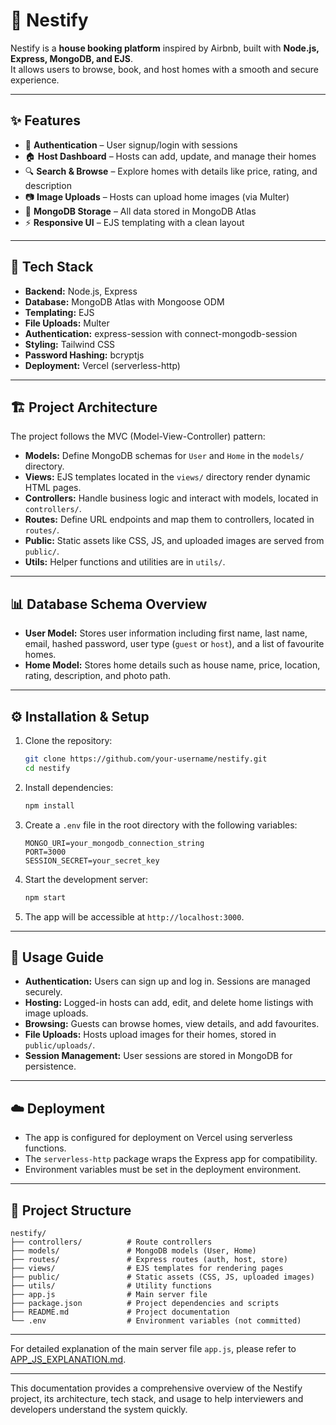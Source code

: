 # 🏡 Nestify

Nestify is a **house booking platform** inspired by Airbnb, built with **Node.js, Express, MongoDB, and EJS**.  
It allows users to browse, book, and host homes with a smooth and secure experience.

---

## ✨ Features

- 🔑 **Authentication** – User signup/login with sessions  
- 🏠 **Host Dashboard** – Hosts can add, update, and manage their homes  
- 🔍 **Search & Browse** – Explore homes with details like price, rating, and description  
- 📷 **Image Uploads** – Hosts can upload home images (via Multer)  
- 💾 **MongoDB Storage** – All data stored in MongoDB Atlas  
- ⚡ **Responsive UI** – EJS templating with a clean layout  

---

## 🚀 Tech Stack

- **Backend:** Node.js, Express  
- **Database:** MongoDB Atlas with Mongoose ODM  
- **Templating:** EJS  
- **File Uploads:** Multer  
- **Authentication:** express-session with connect-mongodb-session  
- **Styling:** Tailwind CSS  
- **Password Hashing:** bcryptjs  
- **Deployment:** Vercel (serverless-http)  

---

## 🏗️ Project Architecture

The project follows the MVC (Model-View-Controller) pattern:

- **Models:** Define MongoDB schemas for `User` and `Home` in the `models/` directory.  
- **Views:** EJS templates located in the `views/` directory render dynamic HTML pages.  
- **Controllers:** Handle business logic and interact with models, located in `controllers/`.  
- **Routes:** Define URL endpoints and map them to controllers, located in `routes/`.  
- **Public:** Static assets like CSS, JS, and uploaded images are served from `public/`.  
- **Utils:** Helper functions and utilities are in `utils/`.  

---

## 📊 Database Schema Overview

- **User Model:** Stores user information including first name, last name, email, hashed password, user type (`guest` or `host`), and a list of favourite homes.  
- **Home Model:** Stores home details such as house name, price, location, rating, description, and photo path.

---

## ⚙️ Installation & Setup

1. Clone the repository:
   ```bash
   git clone https://github.com/your-username/nestify.git
   cd nestify
   ```

2. Install dependencies:
   ```bash
   npm install
   ```

3. Create a `.env` file in the root directory with the following variables:
   ```
   MONGO_URI=your_mongodb_connection_string
   PORT=3000
   SESSION_SECRET=your_secret_key
   ```

4. Start the development server:
   ```bash
   npm start
   ```

5. The app will be accessible at `http://localhost:3000`.

---

## 🚪 Usage Guide

- **Authentication:** Users can sign up and log in. Sessions are managed securely.  
- **Hosting:** Logged-in hosts can add, edit, and delete home listings with image uploads.  
- **Browsing:** Guests can browse homes, view details, and add favourites.  
- **File Uploads:** Hosts upload images for their homes, stored in `public/uploads/`.  
- **Session Management:** User sessions are stored in MongoDB for persistence.

---

## ☁️ Deployment

- The app is configured for deployment on Vercel using serverless functions.  
- The `serverless-http` package wraps the Express app for compatibility.  
- Environment variables must be set in the deployment environment.

---

## 📂 Project Structure

```
nestify/
├── controllers/          # Route controllers
├── models/               # MongoDB models (User, Home)
├── routes/               # Express routes (auth, host, store)
├── views/                # EJS templates for rendering pages
├── public/               # Static assets (CSS, JS, uploaded images)
├── utils/                # Utility functions
├── app.js                # Main server file
├── package.json          # Project dependencies and scripts
├── README.md             # Project documentation
└── .env                  # Environment variables (not committed)
```

---

For detailed explanation of the main server file `app.js`, please refer to [APP_JS_EXPLANATION.md](APP_JS_EXPLANATION.md).

---

This documentation provides a comprehensive overview of the Nestify project, its architecture, tech stack, and usage to help interviewers and developers understand the system quickly.

